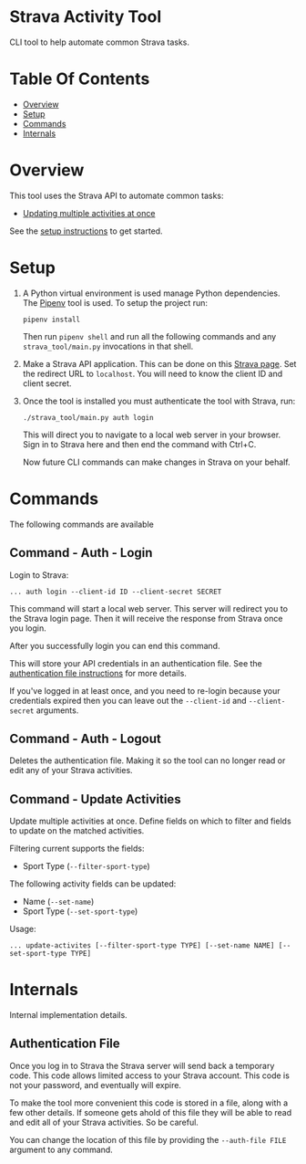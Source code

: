 # Strava Activity Tool
CLI tool to help automate common Strava tasks.

# Table Of Contents
- [Overview](#overview)
- [Setup](#setup)
- [Commands](#commands)
- [Internals](#internals)

# Overview
This tool uses the Strava API to automate common tasks:

- [Updating multiple activities at once](#command-update-activities)

See the [setup instructions](#setup) to get started.

# Setup
1. A Python virtual environment is used manage Python dependencies. The [Pipenv](https://pipenv.pypa.io/en/latest/) tool is used. To setup the project run:
   ```shell
   pipenv install
   ```
   Then run `pipenv shell` and run all the following commands and any `strava_tool/main.py` invocations in that shell.
2. Make a Strava API application. This can be done on this [Strava page](https://www.strava.com/settings/api). Set the redirect URL to `localhost`. You will need to know the client ID and client secret.
3. Once the tool is installed you must authenticate the tool with Strava, run:
   ``` shell
   ./strava_tool/main.py auth login
   ```
   This will direct you to navigate to a local web server in your browser. Sign in to Strava here and then end the command with Ctrl+C. 
   
   Now future CLI commands can make changes in Strava on your behalf.

# Commands
The following commands are available

## Command - Auth - Login
Login to Strava:

``` shell
... auth login --client-id ID --client-secret SECRET
```

This command will start a local web server. This server will redirect you to the Strava login page. Then it will receive the response from Strava once you login.

After you successfully login you can end this command.

This will store your API credentials in an authentication file. See the [authentication file instructions](#authentication-file) for more details.

If you've logged in at least once, and you need to re-login because your credentials expired then you can leave out the `--client-id` and `--client-secret` arguments.

## Command - Auth - Logout
Deletes the authentication file. Making it so the tool can no longer read or edit any of your Strava activities.

## Command - Update Activities
Update multiple activities at once. Define fields on which to filter and fields to update on the matched activities.

Filtering current supports the fields:

- Sport Type (`--filter-sport-type`)

The following activity fields can be updated:

- Name (`--set-name`)
- Sport Type (`--set-sport-type`)

Usage:

``` shell
... update-activites [--filter-sport-type TYPE] [--set-name NAME] [--set-sport-type TYPE]
```

# Internals
Internal implementation details.

## Authentication File
Once you log in to Strava the Strava server will send back a temporary code. This code allows limited access to your Strava account. This code is not your password, and eventually will expire.

To make the tool more convenient this code is stored in a file, along with a few other details. If someone gets ahold of this file they will be able to read and edit all of your Strava activities. So be careful.

You can change the location of this file by providing the `--auth-file FILE` argument to any command.

